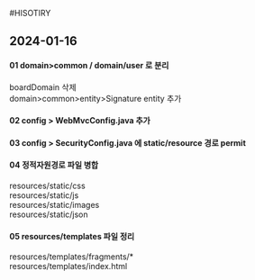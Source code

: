 #HISOTIRY

2024-01-16
---
#### 01 domain>common / domain/user  로 분리
boardDomain  삭제<br/>
domain>common>entity>Signature entity 추가 <br/>
#### 02 config > WebMvcConfig.java 추가 
#### 03 config > SecurityConfig.java 에 static/resource 경로 permit 
#### 04 정적자원경로  파일 병합
resources/static/css<br/>
resources/static/js<br/>
resources/static/images<br/>
resources/static/json<br/>

#### 05 resources/templates 파일 정리
resources/templates/fragments/* <br/>
resources/templates/index.html <br/>





